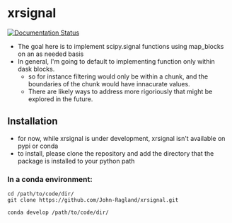 # xrsignal

[![Documentation Status](https://readthedocs.org/projects/xrsignal/badge/?version=latest)](https://xrsignal.readthedocs.io/en/latest/?badge=latest)

<!-- SPHINX-START -->

- The goal here is to implement scipy.signal functions using map_blocks on an as needed basis
- In general, I'm going to default to implementing function only within dask blocks.
    - so for instance filtering would only be within a chunk, and the boundaries of the chunk would have innacurate values.
    - There are likely ways to address more rigoriously that might be explored in the future.

## Installation

- for now, while xrsignal is under development, xrsignal isn't available on pypi or conda
- to install, please clone the repository and add the directory that the package is installed to your python path

### In a conda environment:
```
cd /path/to/code/dir/
git clone https://github.com/John-Ragland/xrsignal.git

conda develop /path/to/code/dir/
```